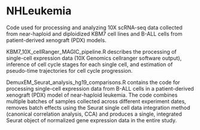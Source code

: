 # NHLeukemia
Code used for processing and analyzing 10X scRNA-seq data collected from near-haploid and diploidized KBM7 cell lines and B-ALL cells from patient-derived xenograft (PDX) models.

KBM7_10X_cellRanger_MAGIC_pipeline.R describes the processing of single-cell expression data (10X Genomics cellranger software output), inference of cell cycle stages for each single cell, and estimation of pseudo-time trajectories for cell cycle progression.

DemuxEM_Seurat_analysis_hg19_comparisons.R contains the code for processing single-cell expression data from B-ALL cells in a patient-derived xenograft (PDX) model of near-haploid leukemia. The code combines multiple batches of samples collected across different experiment dates, removes batch effects using the Seurat single cell data integration method (canonical correlation analysis, CCA) and produces a single, integrated Seurat object of normalized gene expression data in the entire study.
